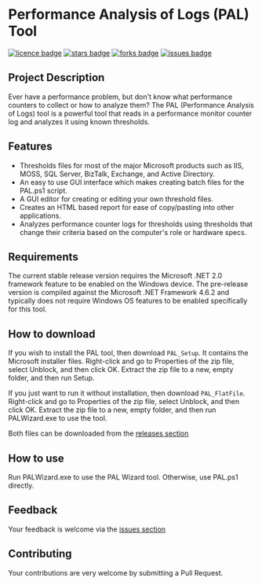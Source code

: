 # Performance Analysis of Logs (PAL) Tool
[![licence badge]][licence]
[![stars badge]][stars]
[![forks badge]][forks]
[![issues badge]][issues]

[licence badge]:https://img.shields.io/badge/license-MIT-blue.svg
[stars badge]:https://img.shields.io/github/stars/clinthuffman/PAL.svg
[forks badge]:https://img.shields.io/github/forks/clinthuffman/PAL.svg
[issues badge]:https://img.shields.io/github/issues/clinthuffman/PAL.svg

[licence]:https://github.com/clinthuffman/PAL/blob/master/LICENSE.md
[stars]:https://github.com/clinthuffman/PAL/stargazers
[forks]:https://github.com/clinthuffman/PAL/network
[issues]:https://github.com/clinthuffman/PAL/issues

## Project Description
Ever have a performance problem, but don't know what performance counters to collect or how to analyze them?
The PAL (Performance Analysis of Logs) tool is a powerful tool that reads in a performance monitor counter log and analyzes it using known thresholds.

## Features
 - Thresholds files for most of the major Microsoft products such as IIS, MOSS, SQL Server, BizTalk, Exchange, and Active Directory.
 - An easy to use GUI interface which makes creating batch files for the PAL.ps1 script.
 - A GUI editor for creating or editing your own threshold files.
 - Creates an HTML based report for ease of copy/pasting into other applications.
 - Analyzes performance counter logs for thresholds using thresholds that change their criteria based on the computer's role or hardware specs.
 
 ## Requirements
 The current stable release version requires the Microsoft .NET 2.0 framework feature to be enabled on the Windows device. The pre-release version is compiled against the Microsoft .NET Framework 4.6.2 and typically does not require Windows OS features to be enabled specifically for this tool.

## How to download
If you wish to install the PAL tool, then download `PAL_Setup`. It contains the Microsoft installer files. Right-click and go to Properties of the zip file, select Unblock, and then click OK. Extract the zip file to a new, empty folder, and then run Setup.

If you just want to run it without installation, then download `PAL_FlatFile`. Right-click and go to Properties of the zip file, select Unblock, and then click OK. Extract the zip file to a new, empty folder, and then run PALWizard.exe to use the tool.

Both files can be downloaded from the [releases section](https://github.com/clinthuffman/PAL/releases)

## How to use
Run PALWizard.exe to use the PAL Wizard tool. Otherwise, use PAL.ps1 directly.

## Feedback
Your feedback is welcome via the [issues section](https://github.com/clinthuffman/PAL/issues)

## Contributing
Your contributions are very welcome by submitting a Pull Request.

